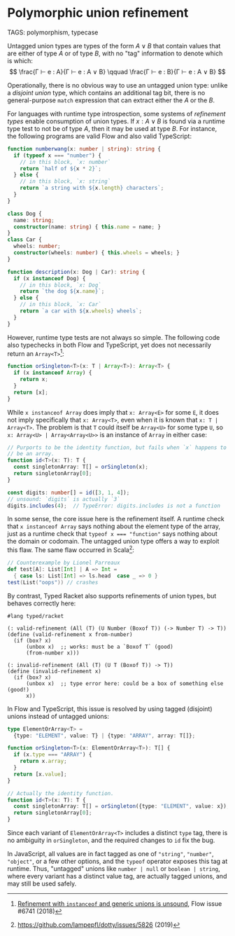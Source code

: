 # Polymorphic union refinement

TAGS: polymorphism, typecase

Untagged union types are types of the form $A ∨ B$ that contain values
that are either of type $A$ or of type $B$, with no "tag" information to
denote which is which:
$$
\frac{Γ ⊢ e : A}{Γ ⊢ e : A ∨ B} \qquad \frac{Γ ⊢ e : B}{Γ ⊢ e : A ∨ B}
$$

Operationally, there is no obvious way to use an untagged union type:
unlike a *disjoint union* type, which contains an additional tag bit,
there is no general-purpose `match` expression that can extract either
the $A$ or the $B$.

For languages with runtime type introspection, some systems of
*refinement types* enable consumption of union types. If $x : A ∨ B$ is
found via a runtime type test to not be of type $A$, then it may be used
at type $B$. For instance, the following programs are valid Flow and
also valid TypeScript:
```typescript
function numberwang(x: number | string): string {
  if (typeof x === "number") {
    // in this block, `x: number`
    return `half of ${x * 2}`;
  } else {
    // in this block, `x: string`
    return `a string with ${x.length} characters`;
  }
}
```
```typescript
class Dog {
  name: string;
  constructor(name: string) { this.name = name; }
}
class Car {
  wheels: number;
  constructor(wheels: number) { this.wheels = wheels; }
}

function description(x: Dog | Car): string {
  if (x instanceof Dog) {
    // in this block, `x: Dog`
    return `the dog ${x.name}`;
  } else {
    // in this block, `x: Car`
    return `a car with ${x.wheels} wheels`;
  }
}
```

However, runtime type tests are not always so simple. The following code
also typechecks in both Flow and TypeScript, yet does not necessarily
return an `Array<T>`[^flowbug]:
```typescript
function orSingleton<T>(x: T | Array<T>): Array<T> {
  if (x instanceof Array) {
    return x;
  }
  return [x];
}
```

While `x instanceof Array` does imply that `x: Array<E>` for some `E`,
it does not imply specifically that `x: Array<T>`, even when it is known
that `x: T | Array<T>`. The problem is that `T` could itself be
`Array<U>` for some type `U`, so `x: Array<U> | Array<Array<U>>` is an
instance of `Array` in either case:
```typescript
// Purports to be the identity function, but fails when `x` happens to
// be an array.
function id<T>(x: T): T {
  const singletonArray: T[] = orSingleton(x);
  return singletonArray[0];
}

const digits: number[] = id([3, 1, 4]);
// unsound: `digits` is actually `3`
digits.includes(4);  // TypeError: digits.includes is not a function
```

In some sense, the core issue here is the refinement itself. A runtime
check that `x instanceof Array` says nothing about the element type of
the array, just as a runtime check that `typeof x === "function"` says
nothing about the domain or codomain. The untagged union type offers
a way to exploit this flaw. The same flaw occurred in Scala[^dotty]:
```scala
// Counterexample by Lionel Parreaux
def test[A]: List[Int] | A => Int =
  { case ls: List[Int] => ls.head  case _ => 0 }
test(List("oops")) // crashes
```

By contrast, Typed Racket also supports refinements of union types, but
behaves correctly here:
```racket
#lang typed/racket

(: valid-refinement (All (T) (U Number (Boxof T)) (-> Number T) -> T))
(define (valid-refinement x from-number)
  (if (box? x)
      (unbox x)  ;; works: must be a `Boxof T` (good)
      (from-number x)))

(: invalid-refinement (All (T) (U T (Boxof T)) -> T))
(define (invalid-refinement x)
  (if (box? x)
      (unbox x)  ;; type error here: could be a box of something else (good!)
      x))
```

In Flow and TypeScript, this issue is resolved by using tagged
(disjoint) unions instead of untagged unions:
```typescript
type ElementOrArray<T> =
  {type: "ELEMENT", value: T} | {type: "ARRAY", array: T[]};

function orSingleton<T>(x: ElementOrArray<T>): T[] {
  if (x.type === "ARRAY") {
    return x.array;
  }
  return [x.value];
}

// Actually the identity function.
function id<T>(x: T): T {
  const singletonArray: T[] = orSingleton({type: "ELEMENT", value: x});
  return singletonArray[0];
}
```

Since each variant of `ElementOrArray<T>` includes a distinct `type`
tag, there is no ambiguity in `orSingleton`, and the required changes to
`id` fix the bug.

In JavaScript, all values are in fact tagged as one of `"string"`,
`"number"`, `"object"`, or a few other options, and the `typeof`
operator exposes this tag at runtime. Thus, "untagged" unions like
`number | null` or `boolean | string`, where every variant has a
distinct value tag, are actually tagged unions, and may still be used
safely.

[^flowbug]: [Refinement with `instanceof` and generic unions is unsound](https://github.com/facebook/flow/issues/6741), Flow issue #6741 (2018)

[^dotty]: <https://github.com/lampepfl/dotty/issues/5826> (2019)